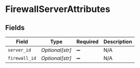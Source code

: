 # FirewallServerAttributes


## Fields

| Field              | Type               | Required           | Description        |
| ------------------ | ------------------ | ------------------ | ------------------ |
| `server_id`        | *Optional[str]*    | :heavy_minus_sign: | N/A                |
| `firewall_id`      | *Optional[str]*    | :heavy_minus_sign: | N/A                |